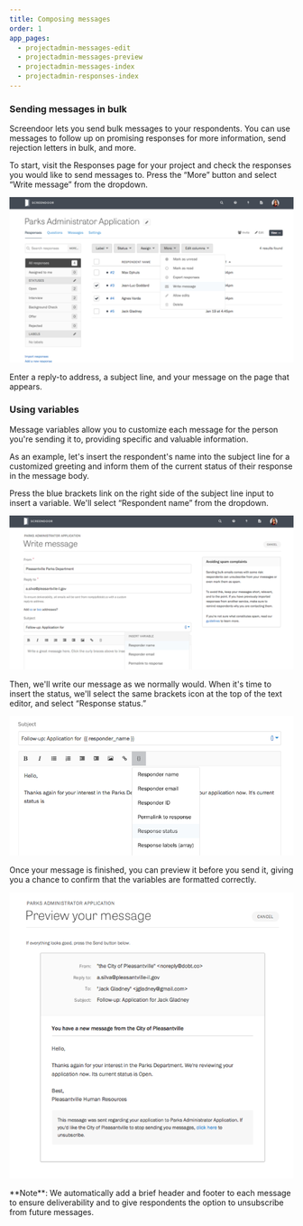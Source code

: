 ```yaml
---
title: Composing messages
order: 1
app_pages:
  - projectadmin-messages-edit
  - projectadmin-messages-preview
  - projectadmin-messages-index
  - projectadmin-responses-index
---
```


### Sending messages in bulk

Screendoor lets you send bulk messages to your respondents. You can use messages to follow up on promising responses for more information, send rejection letters in bulk, and more.

To start, visit the Responses page for your project and check the responses you would like to send messages to. Press the &ldquo;More&rdquo; button and select &ldquo;Write message&rdquo; from the dropdown.

![Sending a message.](../images/messages_1.png)

Enter a reply-to address, a subject line, and your message on the page that appears.

### Using variables

Message variables allow you to customize each message for the person you're sending it to, providing specific and valuable information.

As an example, let's insert the respondent's name into the subject line for a customized greeting and inform them of the current status of their response in the message body.

Press the blue brackets link on the right side of the subject line input to insert a variable. We'll select &ldquo;Respondent name&rdquo; from the dropdown.

![Inserting a name variable into the subject line.](../images/messages_2.png)

Then, we'll write our message as we normally would. When it's time to insert the status, we'll select the same brackets icon at the top of the text editor, and select &ldquo;Response status.&rdquo;

![Inserting a status variable into the message body.](../images/messages_3.png)

Once your message is finished, you can preview it before you send it, giving you a chance to confirm that the variables are formatted correctly.

![Previewing messages with variables.](../images/messages_4.png)

<div class='alert'>
  **Note**: We automatically add a brief header and footer to each message to ensure deliverability and to give respondents the option to unsubscribe from future messages.
</div>
